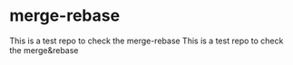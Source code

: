 # merge-rebase
This is a test repo to check the merge-rebase
This is a test repo to check the merge&rebase
